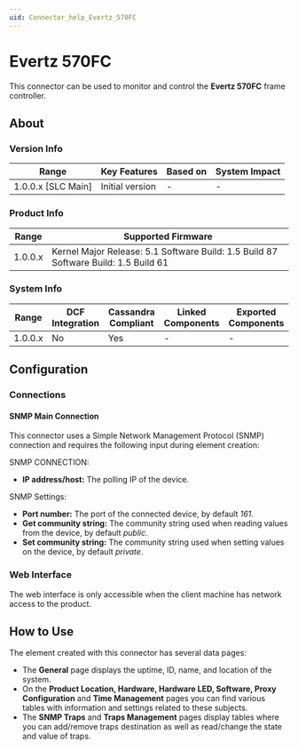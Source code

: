 ```yaml
---
uid: Connector_help_Evertz_570FC
---
```


# Evertz 570FC

This connector can be used to monitor and control the **Evertz 570FC** frame controller.

## About

### Version Info

| Range                | Key Features     | Based on     | System Impact     |
|----------------------|------------------|--------------|-------------------|
| 1.0.0.x \[SLC Main\] | Initial version  | \-           | \-                |

### Product Info

| **Range** | **Supported Firmware**                                                              |
|-----------|-------------------------------------------------------------------------------------|
| 1.0.0.x   | Kernel Major Release: 5.1 Software Build: 1.5 Build 87 Software Build: 1.5 Build 61 |

### System Info

| Range     | DCF Integration     | Cassandra Compliant     | Linked Components     | Exported Components     |
|-----------|---------------------|-------------------------|-----------------------|-------------------------|
| 1.0.0.x   | No                  | Yes                     | \-                    | \-                      |

## Configuration

### Connections

#### SNMP Main Connection

This connector uses a Simple Network Management Protocol (SNMP) connection and requires the following input during element creation:

SNMP CONNECTION:

- **IP address/host:** The polling IP of the device.

SNMP Settings:

- **Port number:** The port of the connected device, by default *161*.
- **Get community string:** The community string used when reading values from the device, by default *public*.
- **Set community string:** The community string used when setting values on the device, by default *private*.

### Web Interface

The web interface is only accessible when the client machine has network access to the product.

## How to Use

The element created with this connector has several data pages:

- The **General** page displays the uptime, ID, name, and location of the system.
- On the **Product Location, Hardware, Hardware LED, Software, Proxy Configuration** and **Time Management** pages you can find various tables with information and settings related to these subjects.
- The **SNMP Traps** and **Traps Management** pages display tables where you can add/remove traps destination as well as read/change the state and value of traps.
